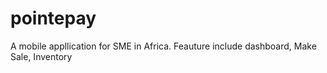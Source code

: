 # pointepay
A mobile appllication for SME in Africa. 
Feauture include dashboard, Make Sale, Inventory 
